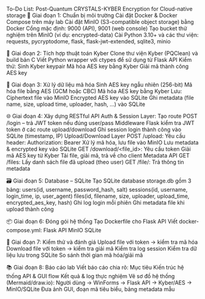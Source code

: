 To-Do List: Post-Quantum CRYSTALS-KYBER Encryption for Cloud-native storage
🧩 Giai đoạn 1: Chuẩn bị môi trường
    Cài đặt Docker & Docker Compose trên máy lab
    Cài đặt MinIO (S3-compatible object storage) bằng Docker
        Cổng mặc định: 9000 (API), 9001 (web console)
    Tạo bucket thử nghiệm trên MinIO (ví dụ: encrypted-data)
    Cài Python 3.10+ và các thư viện: requests, pycryptodome, flask, flask-jwt-extended, sqlite3, minio

🔐 Giai đoạn 2: Tích hợp thuật toán Kyber
    Clone thư viện Kyber (PQClean) và build bản C
    Viết Python wrapper với ctypes để sử dụng từ Flask API
    Kiểm thử:
        Sinh Kyber keypair
        Mã hóa AES key bằng Kyber
        Giải mã thành công AES key

🧠 Giai đoạn 3: Xử lý dữ liệu mã hóa
    Sinh AES key ngẫu nhiên (256-bit)
    Mã hóa file bằng AES (GCM hoặc CBC)
    Mã hóa AES key bằng Kyber
    Lưu:
        Ciphertext file vào MinIO
        Encrypted AES key vào SQLite
        Ghi metadata (file name, size, upload time, uploader, hash, ...) vào SQLite

🌐 Giai đoạn 4: Xây dựng RESTful API
    Auth & Session Layer:
        Tạo route POST /login – trả JWT token nếu đúng user/pass
        Middleware Flask kiểm tra JWT token ở các route upload/download
        Ghi session login thành công vào SQLite (timestamp, IP)
    Upload/Download Layer
        POST /upload:
            Yêu cầu header: Authorization: Bearer <JWT>
            Xử lý mã hóa, lưu file vào MinIO
            Lưu metadata & encrypted key vào SQLite
        GET /download/<file_id>:
            Yêu cầu token
            Giải mã AES key từ Kyber
            Tải file, giải mã, trả về cho client
    Metadata API
        GET /files: Lấy danh sách file đã upload (theo user)
        GET /file/<id>: Trả thông tin metadata

🗃️ Giai đoạn 5: Database – SQLite
    Tạo SQLite database storage.db gồm 3 bảng:
        users(id, username, password_hash, salt)
        sessions(id, username, login_time, ip, user_agent)
        files(id, filename, size, uploader, upload_time, encrypted_aes_key, hash)
    Ghi log login mỗi phiên
    Ghi metadata file khi upload thành công

📦 Giai đoạn 6: Đóng gói hệ thống
    Tạo Dockerfile cho Flask API
    Viết docker-compose.yml:
        Flask API
        MinIO
        SQLite

🧪 Giai đoạn 7: Kiểm thử và đánh giá
    Upload file với token → kiểm tra mã hóa
    Download file với token → kiểm tra giải mã
    Kiểm tra log session
    Kiểm tra dữ liệu lưu trong SQLite
    So sánh thời gian mã hóa/giải mã

📚 Giai đoạn 8: Báo cáo lab
    Viết báo cáo chia rõ:
    Mục tiêu
    Kiến trúc hệ thống
    API & GUI flow
    Kết quả & log thực nghiệm
    Vẽ sơ đồ hệ thống (Mermaid/draw.io):
        Người dùng → WinForms → Flask API → Kyber/AES → MinIO/SQLite
    Đưa ảnh GUI, đoạn mã tiêu biểu, bảng metadata mẫu